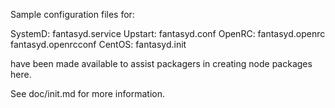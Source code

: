 Sample configuration files for:

SystemD: fantasyd.service
Upstart: fantasyd.conf
OpenRC:  fantasyd.openrc
         fantasyd.openrcconf
CentOS:  fantasyd.init

have been made available to assist packagers in creating node packages here.

See doc/init.md for more information.
